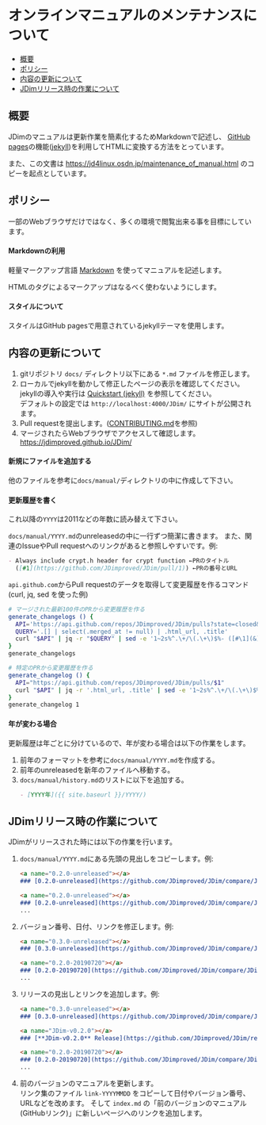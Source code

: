 # オンラインマニュアルのメンテナンスについて

- [概要](#概要)
- [ポリシー](#ポリシー)
- [内容の更新について](#内容の更新について)
- [JDimリリース時の作業について](#jdimリリース時の作業について)


## 概要
JDimのマニュアルは更新作業を簡素化するためMarkdownで記述し、
[GitHub pages][gh-pages]の機能([jekyll][jekyll])を利用してHTMLに変換する方法をとっています。

また、この文書は https://jd4linux.osdn.jp/maintenance_of_manual.html のコピーを起点としています。


## ポリシー
一部のWebブラウザだけではなく、多くの環境で閲覧出来る事を目標にしています。

#### Markdownの利用
軽量マークアップ言語 [Markdown][gh-markdown] を使ってマニュアルを記述します。

HTMLのタグによるマークアップはなるべく使わないようにします。

#### スタイルについて
スタイルはGitHub pagesで用意されているjekyllテーマを使用します。


## 内容の更新について
1. gitリポジトリ `docs/` ディレクトリ以下にある `*.md` ファイルを修正します。
2. ローカルでjekyllを動かして修正したページの表示を確認してください。
   jekyllの導入や実行は [Quickstart (jekyll)][jekyll-quickstart] を参照してください。<br>
   デフォルトの設定では `http://localhost:4000/JDim/` にサイトが公開されます。
3. Pull requestを提出します。([CONTRIBUTING.md][contributing]を参照)
4. マージされたらWebブラウザでアクセスして確認します。https://jdimproved.github.io/JDim/

#### 新規にファイルを追加する
他のファイルを参考に`docs/manual/`ディレクトリの中に作成して下さい。

#### 更新履歴を書く
これ以降の`YYYY`は2011などの年数に読み替えて下さい。

`docs/manual/YYYY.md`のunreleasedの中に一行ずつ簡潔に書きます。
また、関連のIssueやPull requestへのリンクがあると参照しやすいです。例:
```markdown
- Always include crypt.h header for crypt function ←PRのタイトル
  ([#1](https://github.com/JDimproved/JDim/pull/1)) ←PRの番号とURL
```

`api.github.com`からPull requestのデータを取得して変更履歴を作るコマンド (curl, jq, sed を使った例)
```sh
# マージされた最新100件のPRから変更履歴を作る
generate_changelogs () {
  API='https://api.github.com/repos/JDimproved/JDim/pulls?state=closed&base=master&per_page=100'
  QUERY='.[] | select(.merged_at != null) | .html_url, .title'
  curl "$API" | jq -r "$QUERY" | sed -e '1~2s%^.\+/\(.\+\)$%- ([#\1](&))%' -e '2~2s/^ */  /'
}
generate_changelogs
```
```sh
# 特定のPRから変更履歴を作る
generate_changelog () {
  API="https://api.github.com/repos/JDimproved/JDim/pulls/$1"
  curl "$API" | jq -r '.html_url, .title' | sed -e '1~2s%^.\+/\(.\+\)$%- ([#\1](&))%' -e '2~2s/^ */  /'
}
generate_changelog 1
```

#### 年が変わる場合
更新履歴は年ごとに分けているので、年が変わる場合は以下の作業をします。

1. 前年のフォーマットを参考に`docs/manual/YYYY.md`を作成する。
2. 前年のunreleasedを新年のファイルへ移動する。
2. `docs/manual/history.md`のリストに以下を追加する。
   ```markdown
   - [YYYY年]({{ site.baseurl }}/YYYY/)
   ```


## JDimリリース時の作業について
JDimがリリースされた時には以下の作業を行います。

1. `docs/manual/YYYY.md`にある先頭の見出しをコピーします。例:
   ```markdown
   <a name="0.2.0-unreleased"></a>
   ### [0.2.0-unreleased](https://github.com/JDimproved/JDim/compare/JDim-v0.1.0...master) (unreleased)

   <a name="0.2.0-unreleased"></a>
   ### [0.2.0-unreleased](https://github.com/JDimproved/JDim/compare/JDim-v0.1.0...master) (unreleased)
   ...
   ```
2. バージョン番号、日付、リンクを修正します。例:
   ```markdown
   <a name="0.3.0-unreleased"></a>
   ### [0.3.0-unreleased](https://github.com/JDimproved/JDim/compare/JDim-v0.2.0...master) (unreleased)

   <a name="0.2.0-20190720"></a>
   ### [0.2.0-20190720](https://github.com/JDimproved/JDim/compare/JDim-v0.1.0...JDim-v0.2.0) (2019-07-20)
   ...
   ```
3. リリースの見出しとリンクを追加します。例:
   ```markdown
   <a name="0.3.0-unreleased"></a>
   ### [0.3.0-unreleased](https://github.com/JDimproved/JDim/compare/JDim-v0.2.0...master) (unreleased)

   <a name="JDim-v0.2.0"></a>
   ### [**JDim-v0.2.0** Release](https://github.com/JDimproved/JDim/releases/tag/JDim-v0.2.0) (2019-07-20)

   <a name="0.2.0-20190720"></a>
   ### [0.2.0-20190720](https://github.com/JDimproved/JDim/compare/JDim-v0.1.0...JDim-v0.2.0) (2019-07-20)
   ...
   ```
4. 前のバージョンのマニュアルを更新します。<br>
   リンク集のファイル `link-YYYYMMDD` をコピーして日付やバージョン番号、URLなどを改めます。
   そして `index.md` の「前のバージョンのマニュアル (GitHubリンク)」に新しいページへのリンクを追加します。


[gh-pages]: https://pages.github.com/
[jekyll]: https://jekyllrb.com/
[gh-markdown]: https://guides.github.com/features/mastering-markdown/
[jekyll-quickstart]: https://jekyllrb.com/docs/
[contributing]: https://github.com/JDimproved/JDim/tree/master/CONTRIBUTING.md
